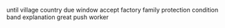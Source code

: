 until village country due window accept factory family protection condition band explanation great push worker